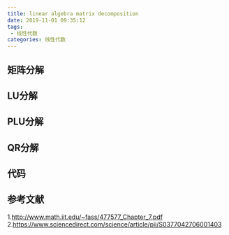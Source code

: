 ```yaml
---
title: linear algebra matrix decomposition
date: 2019-11-01 09:35:12
tags:
 - 线性代数
categories: 线性代数
---
```



## 矩阵分解

## LU分解

## PLU分解

## QR分解

## 代码

## 参考文献
1.http://www.math.iit.edu/~fass/477577_Chapter_7.pdf
2.https://www.sciencedirect.com/science/article/pii/S0377042706001403

